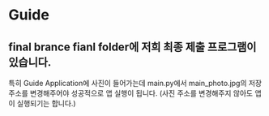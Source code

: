 # Guide

## final brance fianl folder에 저희 최종 제출 프로그램이 있습니다.

특히 Guide Application에 사진이 들어가는데 main.py에서 main_photo.jpg의 저장 주소를 변경해주어야 성공적으로 앱 실행이 됩니다. (사진 주소를 변경해주지 않아도 앱이 실행되기는 합니다.)
